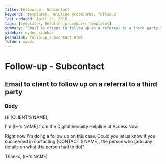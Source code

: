 ```yaml
---
title: Follow-up - Subcontact
keywords: templates, Helpline procedures, followup
last_updated: April 26, 2018
tags: [templates, helpline_procedures_templates]
summary: "Email to client to follow up on a referral to a third party."
sidebar: mydoc_sidebar
permalink: followup_subcontact.html
folder: mydoc
---
```



# Follow-up - Subcontact
## Email to client to follow up on a referral to a third party

### Body

Hi [CLIENT'S NAME],

I'm [IH's NAME] from the Digital Security Helpline at Access Now.

Right now I'm doing a follow up on this case. Could you let us know if you succeeded in contacting [CONTACT'S NAME], the person who [add any details on what this person had to do]?

Thanks,
[IH's NAME]
